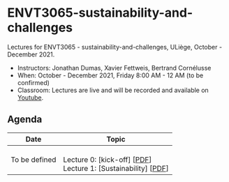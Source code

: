# ENVT3065-sustainability-and-challenges

Lectures for ENVT3065 - sustainability-and-challenges, ULiège, October - December 2021.

- Instructors: Jonathan Dumas, Xavier Fettweis, Bertrand Cornélusse
- When: October - December 2021, Friday 8:00 AM - 12 AM (to be confirmed)
- Classroom: Lectures are live and will be recorded and available on [Youtube]().

## Agenda

| Date | Topic |
| --- | --- |
| To be defined | <br>Lecture 0: [kick-off] [[PDF](https://github.com/jonathandumas/ENVT3065-sustainability-and-challenges/blob/main/pdf/ENVT_kick_off.pdf)]<br> Lecture 1: [Sustainability] [[PDF]()]<br>|
